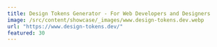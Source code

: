 ```yaml
---
title: Design Tokens Generator - For Web Developers and Designers
image: /src/content/showcase/_images/www.design-tokens.dev.webp
url: "https://www.design-tokens.dev/"
featured: 30
---
```

